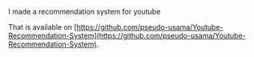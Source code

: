 I made a recommendation system for youtube

That is available on [https://github.com/pseudo-usama/Youtube-Recommendation-System](https://github.com/pseudo-usama/Youtube-Recommendation-System).
